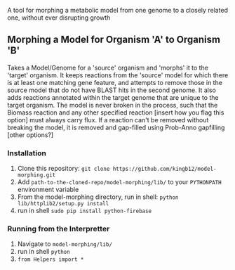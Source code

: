 A tool for morphing a metabolic model from one genome to a closely related one, without ever disrupting growth

## Morphing a Model for Organism 'A' to Organism 'B'

Takes a Model/Genome for a 'source' organism and 'morphs' it to the 'target' organism. It keeps reactions from the 'source' model for which there is at least one matching gene feature, and attempts to remove those in the source model that do not have BLAST hits in the second genome. It also adds reactions annotated within the target genome that are unique to the target organism. The model is never broken in the process, such that the Biomass reaction and any other specified reaction [insert how you flag this option] must always carry flux. If a reaction can't be removed without breaking the model, it is removed and gap-filled using Prob-Anno gapfilling [other options?]

### Installation
1. Clone this repository: `git clone https://github.com/kingb12/model-morphing.git`
2. Add `path-to-the-cloned-repo/model-morphing/lib/` to your `PYTHONPATH` environment variable
3. From the model-morphing directory, run in shell: `python lib/httplib2/setup.py install`
4. run in shell `sudo pip install python-firebase`

### Running from the Interpretter
1. Navigate to `model-morphing/lib/`
2. run in shell `python`
3. `from Helpers import *`

